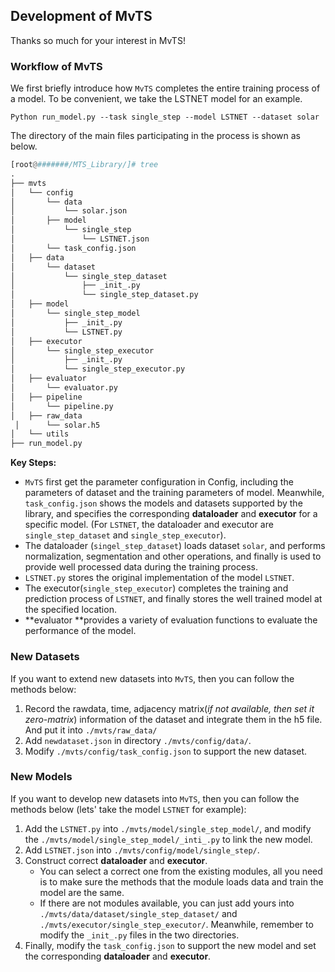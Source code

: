 ## Development of MvTS

Thanks so much for your interest in MvTS!

### Workflow of MvTS

We first briefly introduce how `MvTS` completes the entire training process of a model. To be convenient, we take the LSTNET model for an example.

```
Python run_model.py --task single_step --model LSTNET --dataset solar
```

The directory of the main files participating in the process is shown as below.

```Python
[root@#######/MTS_Library/]# tree
.
├── mvts
│   └── config
│		└── data
│			└── solar.json
│   	├── model
│			└── single_step
│				└── LSTNET.json
│   	└── task_config.json
│   ├── data
│		└── dataset
│			└── single_step_dataset
│   			├── _init_.py
│				└── single_step_dataset.py
│   ├── model
│		└── single_step_model
│   		├── _init_.py
│			└── LSTNET.py
│   ├── executor
│		└── single_step_executor
│   		├── _init_.py
│			└── single_step_executor.py
│   ├── evaluator
│		└── evaluator.py
│   ├── pipeline
│		└── pipeline.py
│   ├── raw_data
 │		└── solar.h5
│   └── utils
├── run_model.py

```

**Key Steps:**

- `MvTS` first get the parameter configuration in Config, including the parameters of dataset and the training parameters of model. Meanwhile, `task_config.json` shows the models and datasets supported by the library, and specifies the corresponding  **dataloader** and **executor** for a specific model. (For `LSTNET`, the dataloader and executor are `single_step_dataset` and `single_step_executor`).
- The dataloader (`singel_step_dataset`) loads dataset `solar`, and performs normalization, segmentation and other operations, and finally is used to provide well processed data during the training process.
- `LSTNET.py` stores the original implementation of the model `LSTNET`.
- The executor(`single_step_executor`) completes the training and prediction process of `LSTNET`, and finally stores the well trained model at the specified location.
- **evaluator **provides a variety of evaluation functions to evaluate the performance of the model.

### New Datasets

If you want to extend new datasets into `MvTS`, then you can follow the methods below:

1. Record the rawdata, time, adjacency matrix(*if not available, then set it zero-matrix*) information of the dataset and integrate them in the h5 file. And put it into `./mvts/raw_data/`
2. Add `newdataset.json` in directory `./mvts/config/data/`.
3. Modify `./mvts/config/task_config.json` to support the new dataset.

### New Models

If you want to develop new datasets into `MvTS`, then you can follow the methods below (lets' take the model `LSTNET` for example):

1. Add the `LSTNET.py` into `./mvts/model/single_step_model/`, and modify the `./mvts/model/single_step_model/_inti_.py` to link the new model.
2. Add `LSTNET.json` into `./mvts/config/model/single_step/`.
3. Construct correct **dataloader** and **executor**. 
   - You can select a correct one from the existing modules, all you need is to make sure the methods that the module loads data and train the model  are the same.
   -  If there are not modules available, you can just add yours into `./mvts/data/dataset/single_step_dataset/` and  `./mvts/executor/single_step_executor/`. Meanwhile, remember to modify the `_init_.py` files in the two directories.
4. Finally, modify the `task_config.json` to support the new model and set the corresponding **dataloader** and **executor**.













